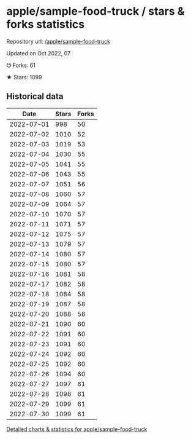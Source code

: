 # apple/sample-food-truck / stars & forks statistics

Repository url: [/apple/sample-food-truck](https://github.com/apple/sample-food-truck)

Updated on Oct 2022, 07

☋ Forks: 61

★ Stars: 1099

## Historical data
| Date | Stars | Forks |
|------|-------|-------|
| 2022-07-01 | 998 | 50 | 
| 2022-07-02 | 1010 | 52 | 
| 2022-07-03 | 1019 | 53 | 
| 2022-07-04 | 1030 | 55 | 
| 2022-07-05 | 1041 | 55 | 
| 2022-07-06 | 1043 | 55 | 
| 2022-07-07 | 1051 | 56 | 
| 2022-07-08 | 1060 | 57 | 
| 2022-07-09 | 1064 | 57 | 
| 2022-07-10 | 1070 | 57 | 
| 2022-07-11 | 1071 | 57 | 
| 2022-07-12 | 1075 | 57 | 
| 2022-07-13 | 1079 | 57 | 
| 2022-07-14 | 1080 | 57 | 
| 2022-07-15 | 1080 | 57 | 
| 2022-07-16 | 1081 | 58 | 
| 2022-07-17 | 1082 | 58 | 
| 2022-07-18 | 1084 | 58 | 
| 2022-07-19 | 1087 | 58 | 
| 2022-07-20 | 1088 | 58 | 
| 2022-07-21 | 1090 | 60 | 
| 2022-07-22 | 1091 | 60 | 
| 2022-07-23 | 1091 | 60 | 
| 2022-07-24 | 1092 | 60 | 
| 2022-07-25 | 1092 | 60 | 
| 2022-07-26 | 1094 | 60 | 
| 2022-07-27 | 1097 | 61 | 
| 2022-07-28 | 1098 | 61 | 
| 2022-07-29 | 1099 | 61 | 
| 2022-07-30 | 1099 | 61 | 


[Detailed charts & statistics for apple/sample-food-truck](https://reviewgithub.com/rep/apple/sample-food-truck)
